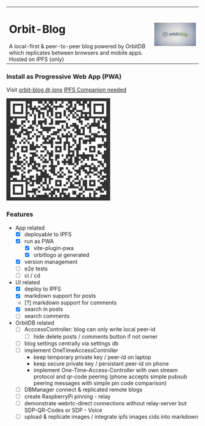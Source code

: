 <table border="0" cellspacing="0" cellpadding="0">
  <tr>
      <td>
      <h1>Orbit-Blog</h1>A local-first & peer-to-peer blog powered by OrbitDB which replicates between browsers and mobile apps. Hosted on IPFS (only)</td>
    <td><img src="./public/orbitbloglogo-700.png" width="300" alt="Orbit Blog Logo"></td>
  </tr>
</table>

### Install as Progressive Web App (PWA)

Visit [orbit-blog @ ipns](ipns://k51qzi5uqu5djjnnjgtviql86f19isjyz6azhw48ovgn22m6otstezp2ngfs8g) [IPFS Companion needed](https://docs.ipfs.tech/install/ipfs-companion/)

[![QR Code to PWA](/public/ipns.dweb.link.png)](https://k51qzi5uqu5djjnnjgtviql86f19isjyz6azhw48ovgn22m6otstezp2ngfs8g.ipns.dweb.link/)

### Features
- App related
    - [x] deployable to IPFS
    - [x] run as PWA
        - [x] vite-plugin-pwa
        - [x] orbitlogo ai generated
    - [x] version management
    - [ ] e2e tests
    - [ ] ci / cd
- UI related
    - [x] deploy to IPFS
    - [x] markdown support for posts 
    - [?] markdown support for comments
    - [x] search in posts 
    - [ ] search comments
- OrbitDB related
    - [ ] AcccessController: blog can only write local peer-id
        - [ ] hide delete posts / comments button if not owner  
    - [ ] blog settings centrally via settings db
    - [ ] implement OneTimeAccessController 
        - keep temporary private key / peer-id on laptop 
        - keep secure private key / persistant peer-id on phone
        - implement One-Time-Access-Controller with own stream protocol and qr-code peering (phone accepts simple pubsub peering messages with simple pin code comparison)
    - [ ] DBManager connect & replicated remote blogs
    - [ ] create RaspberryPi pinning - relay
    - [ ] demonstrate webrtc-direct connections without relay-server but SDP-QR-Codes or SDP - Voice
    - [ ] upload & replicate images / integrate ipfs images cids into markdown

